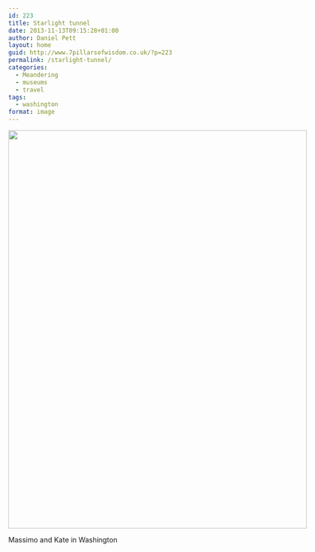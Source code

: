 ```yaml
---
id: 223
title: Starlight tunnel
date: 2013-11-13T09:15:28+01:00
author: Daniel Pett
layout: home
guid: http://www.7pillarsofwisdom.co.uk/?p=223
permalink: /starlight-tunnel/
categories:
  - Meandering
  - museums
  - travel
tags:
  - washington
format: image
---
```

<div style="width: 610px" class="wp-caption alignnone">
  <img src="https://pbs.twimg.com/media/BY30RmFIIAARfI8.jpg" alt="" width="600" height="800" />
  
  <p class="wp-caption-text">
    Massimo and Kate in Washington
  </p>
</div>
